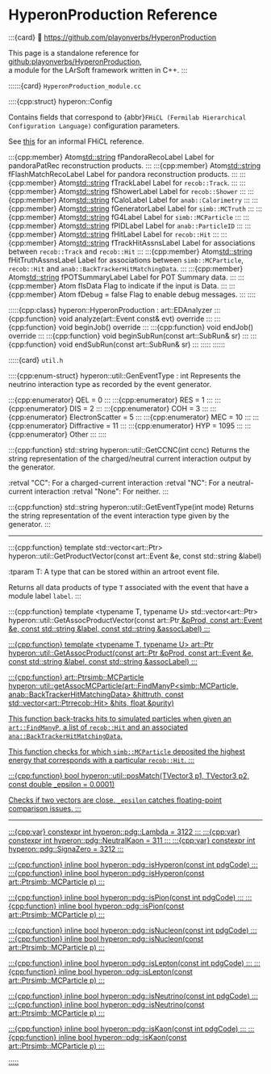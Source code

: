# HyperonProduction Reference

:::{card}
:link: https://github.com/playonverbs/HyperonProduction

This page is a standalone reference for <github:playonverbs/HyperonProduction>,\
a module for the LArSoft framework written in C++.
:::

::::::{card} `HyperonProduction_module.cc`

::::{cpp:struct} hyperon::Config

Contains fields that correspond to {abbr}`FHiCL (Fermilab Hierarchical
Configuration Language)` configuration parameters.

See
[this](https://indico.fnal.gov/event/11857/sessions/1051/attachments/6785/8812/LArSoftUsability_workshop_June2016_knoepfel.pdf)
for an informal FHiCL reference.

:::{cpp:member} Atom<std::string> fPandoraRecoLabel
Label for pandoraPatRec reconstruction products.
:::
:::{cpp:member} Atom<std::string> fFlashMatchRecoLabel
Label for pandora reconstruction products.
:::
:::{cpp:member} Atom<std::string> fTrackLabel
Label for `recob::Track`.
:::
:::{cpp:member} Atom<std::string> fShowerLabel
Label for `recob::Shower`
:::
:::{cpp:member} Atom<std::string> fCaloLabel
Label for `anab::Calorimetry`
:::
:::{cpp:member} Atom<std::string> fGeneratorLabel
Label for `simb::MCTruth`
:::
:::{cpp:member} Atom<std::string> fG4Label
Label for `simb::MCParticle`
:::
:::{cpp:member} Atom<std::string> fPIDLabel
Label for `anab::ParticleID`
:::
:::{cpp:member} Atom<std::string> fHitLabel
Label for `recob::Hit`
:::
:::{cpp:member} Atom<std::string> fTrackHitAssnsLabel
Label for associations between `recob::Track` and `recob::Hit`
:::
:::{cpp:member} Atom<std::string> fHitTruthAssnsLabel
Label for associations between `simb::MCParticle`, `recob::Hit` and
`anab::BackTrackerHitMatchingData`.
:::
:::{cpp:member} Atom<std::string> fPOTSummaryLabel
Label for POT Summary data.
:::
:::{cpp:member} Atom<bool> fIsData
Flag to indicate if the input is Data.
:::
:::{cpp:member} Atom<bool> fDebug = false
Flag to enable debug messages.
:::
::::

:::::{cpp:class} hyperon::HyperonProduction : art::EDAnalyzer
:::{cpp:function} void analyze(art::Event const& evt) override
:::
:::{cpp:function} void beginJob() override
:::
:::{cpp:function} void endJob() override
:::
:::{cpp:function} void beginSubRun(const art::SubRun& sr)
:::
:::{cpp:function} void endSubRun(const art::SubRun& sr)
:::
:::::
::::::

:::::{card} `util.h`

::::{cpp:enum-struct} hyperon::util::GenEventType : int
Represents the neutrino interaction type as recorded by the event generator.

:::{cpp:enumerator} QEL = 0
:::
:::{cpp:enumerator} RES = 1
:::
:::{cpp:enumerator} DIS = 2
:::
:::{cpp:enumerator} COH = 3
:::
:::{cpp:enumerator} ElectronScatter = 5
:::
:::{cpp:enumerator} MEC = 10
:::
:::{cpp:enumerator} Diffractive = 11
:::
:::{cpp:enumerator} HYP = 1095
:::
:::{cpp:enumerator} Other
:::
::::

:::{cpp:function} std::string hyperon::util::GetCCNC(int ccnc)
Returns the string representation of the charged/neutral current interaction
output by the generator.

:retval "CC": For a charged-current interaction
:retval "NC": For a neutral-current interaction
:retval "None": For neither.
:::

:::{cpp:function} std::string hyperon::util::GetEventType(int mode)
Returns the string representation of the event interaction type given by the
generator.
:::

---

:::{cpp:function} template <typename T> std::vector<art::Ptr<T>> hyperon::util::GetProductVector(const art::Event &e, const std::string &label)

:tparam T: A type that can be stored within an artroot event file.

Returns all data products of type `T` associated with the event that have a
module label `label`.
:::

:::{cpp:function} template <typename T, typename U> std::vector<art::Ptr<T>> hyperon::util::GetAssocProductVector(const art::Ptr<U> &pProd, const art::Event &e, const std::string &label, const std::string &assocLabel)
:::

:::{cpp:function} template <typename T, typename U> art::Ptr<T> hyperon::util::GetAssocProduct(const art::Ptr<U> &pProd, const art::Event &e, const std::string &label, const std::string &assocLabel)
:::

:::{cpp:function} art::Ptr<simb::MCParticle> hyperon::util::getAssocMCParticle(art::FindManyP<simb::MCParticle, anab::BackTrackerHitMatchingData> &hittruth, const std::vector<art::Ptr<recob::Hit>> &hits, float &purity)

This function back-tracks hits to simulated particles when given an
`art::FindManyP`, a list of `recob::Hit` and an associated
`ana::BackTrackerHitMatchingData`.

This function checks for which `simb::MCParticle` deposited the highest energy
that corresponds with a particular `recob::Hit`.
:::

:::{cpp:function} bool hyperon::util::posMatch(TVector3 p1, TVector3 p2, const double _epsilon = 0.0001)

Checks if two vectors are close. `_epsilon` catches floating-point comparison
issues.
:::

---

:::{cpp:var} constexpr int hyperon::pdg::Lambda = 3122
:::
:::{cpp:var} constexpr int hyperon::pdg::NeutralKaon = 311
:::
:::{cpp:var} constexpr int hyperon::pdg::SignaZero = 3212
:::

:::{cpp:function} inline bool hyperon::pdg::isHyperon(const int pdgCode)
:::
:::{cpp:function} inline bool hyperon::pdg::isHyperon(const art::Ptr<simb::MCParticle> p)
:::

:::{cpp:function} inline bool hyperon::pdg::isPion(const int pdgCode)
:::
:::{cpp:function} inline bool hyperon::pdg::isPion(const art::Ptr<simb::MCParticle> p)
:::

:::{cpp:function} inline bool hyperon::pdg::isNucleon(const int pdgCode)
:::
:::{cpp:function} inline bool hyperon::pdg::isNucleon(const art::Ptr<simb::MCParticle> p)
:::

:::{cpp:function} inline bool hyperon::pdg::isLepton(const int pdgCode)
:::
:::{cpp:function} inline bool hyperon::pdg::isLepton(const art::Ptr<simb::MCParticle> p)
:::

:::{cpp:function} inline bool hyperon::pdg::isNeutrino(const int pdgCode)
:::
:::{cpp:function} inline bool hyperon::pdg::isNeutrino(const art::Ptr<simb::MCParticle> p)
:::

:::{cpp:function} inline bool hyperon::pdg::isKaon(const int pdgCode)
:::
:::{cpp:function} inline bool hyperon::pdg::isKaon(const art::Ptr<simb::MCParticle> p)
:::

:::::

